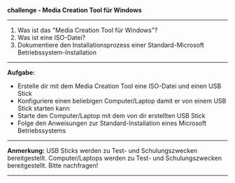 
**challenge - Media Creation Tool für Windows**

---

1. Was ist das "Media Creation Tool für Windows"?
2. Was ist eine ISO-Datei?
3. Dokumentiere den Installationsprozess einer Standard-Microsoft Betriebssystem-Installation

---

**Aufgabe:**
- Erstelle dir mit dem Media Creation Tool eine ISO-Datei und einen USB Stick
- Konfiguriere einen beliebigen Computer/Laptop damit er von einem USB Stick starten kann
- Starte den Computer/Laptop mit dem von dir erstellten USB Stick
- Folge den Anweisungen zur Standard-Installation eines Microsoft Betriebssystems

---

  **Anmerkung:**
  USB Sticks werden zu Test- und Schulungszwecken bereitgestellt.
  Computer/Laptops werden zu Test- und Schulungszwecken bereitgestellt.
  Bitte nachfragen!

---
